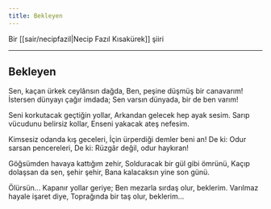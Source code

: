 ```yaml
---
title: Bekleyen
---
```


Bir [[sair/necipfazil|Necip Fazıl Kısakürek]] şiiri

---

## Bekleyen
Sen, kaçan ürkek ceylânsın dağda,
Ben, peşine düşmüş bir canavarım!
İstersen dünyayı çağır imdada;
Sen varsın dünyada, bir de ben varım!

Seni korkutacak geçtiğin yollar,
Arkandan gelecek hep ayak sesim.
Sarıp vücudunu belirsiz kollar,
Enseni yakacak ateş nefesim.

Kimsesiz odanda kış geceleri,
İçin ürperdiği demler beni an!
De ki: Odur sarsan pencereleri,
De ki: Rüzgâr değil, odur haykıran!

Göğsümden havaya kattığım zehir,
Solduracak bir gül gibi ömrünü,
Kaçıp dolaşsan da sen, şehir şehir,
Bana kalacaksın yine son günü.

Ölürsün... Kapanır yollar geriye;
Ben mezarla sırdaş olur, beklerim.
Varılmaz hayale işaret diye,
Toprağında bir taş olur, beklerim...